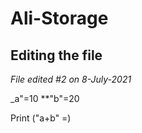 # Ali-Storage

## Editing the file

_File edited #2 on 8-July-2021_

_a"=10
**"b"=20

Print ("a+b" =)

